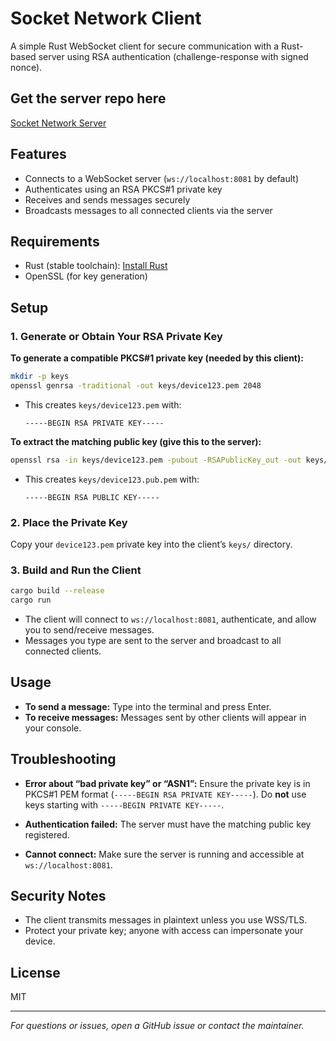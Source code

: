 # Socket Network Client

A simple Rust WebSocket client for secure communication with a Rust-based server using RSA authentication (challenge-response with signed nonce).

## Get the server repo here
[Socket Network Server](https://github.com/Konijima/rust-socket-network-server)

## Features

- Connects to a WebSocket server (`ws://localhost:8081` by default)
- Authenticates using an RSA PKCS#1 private key
- Receives and sends messages securely
- Broadcasts messages to all connected clients via the server

## Requirements

- Rust (stable toolchain): [Install Rust](https://www.rust-lang.org/tools/install)
- OpenSSL (for key generation)

## Setup

### 1. Generate or Obtain Your RSA Private Key

**To generate a compatible PKCS#1 private key (needed by this client):**

```sh
mkdir -p keys
openssl genrsa -traditional -out keys/device123.pem 2048
````

* This creates `keys/device123.pem` with:

  ```
  -----BEGIN RSA PRIVATE KEY-----
  ```

**To extract the matching public key (give this to the server):**

```sh
openssl rsa -in keys/device123.pem -pubout -RSAPublicKey_out -out keys/device123.pub.pem
```

* This creates `keys/device123.pub.pem` with:

  ```
  -----BEGIN RSA PUBLIC KEY-----
  ```

### 2. Place the Private Key

Copy your `device123.pem` private key into the client’s `keys/` directory.

### 3. Build and Run the Client

```sh
cargo build --release
cargo run
```

* The client will connect to `ws://localhost:8081`, authenticate, and allow you to send/receive messages.
* Messages you type are sent to the server and broadcast to all connected clients.

## Usage

* **To send a message:** Type into the terminal and press Enter.
* **To receive messages:** Messages sent by other clients will appear in your console.

## Troubleshooting

* **Error about “bad private key” or “ASN1”:**
  Ensure the private key is in PKCS#1 PEM format (`-----BEGIN RSA PRIVATE KEY-----`).
  Do **not** use keys starting with `-----BEGIN PRIVATE KEY-----`.

* **Authentication failed:**
  The server must have the matching public key registered.

* **Cannot connect:**
  Make sure the server is running and accessible at `ws://localhost:8081`.

## Security Notes

* The client transmits messages in plaintext unless you use WSS/TLS.
* Protect your private key; anyone with access can impersonate your device.

## License

MIT

---

*For questions or issues, open a GitHub issue or contact the maintainer.*

